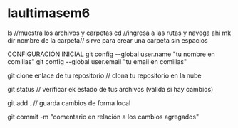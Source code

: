 # laultimasem6

ls //muestra los archivos y carpetas cd //ingresa a las rutas y navega ahi mk dir nombre de la carpeta// sirve para crear una carpeta sin espacios

CONFIGURACIÓN INICIAL git config --global user.name "tu nombre en comillas" git config --global user.email "tu email en comillas"

git clone enlace de tu repositorio // clona tu repositorio en la nube

git status // verificar ek estado de tus archivos (valida si hay cambios)

git add . // guarda cambios de forma local

git commit -m "comentario en relación a los cambios agregados"
